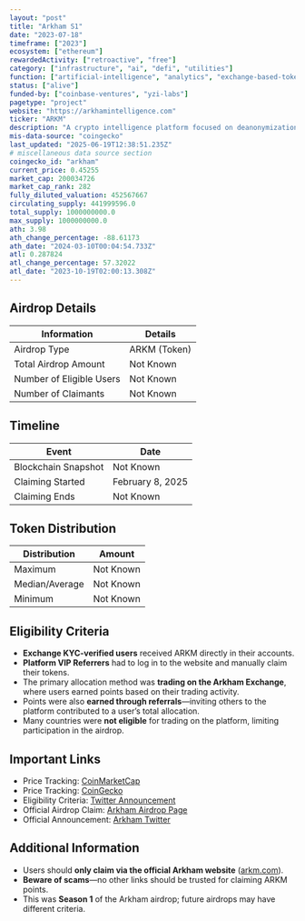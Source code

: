 ```yaml
---
layout: "post"
title: "Arkham S1"
date: "2023-07-18"
timeframe: ["2023"]
ecosystem: ["ethereum"]
rewardedActivity: ["retroactive", "free"]
category: ["infrastructure", "ai", "defi", "utilities"]
function: ["artificial-intelligence", "analytics", "exchange-based-tokens", "perpetuals", "derivatives", "cex-token"]
status: ["alive"]
funded-by: ["coinbase-ventures", "yzi-labs"]
pagetype: "project"
website: "https://arkhamintelligence.com"
ticker: "ARKM"
description: "A crypto intelligence platform focused on deanonymization and self-regulation of the crypto economy."
mis-data-source: "coingecko"
last_updated: "2025-06-19T12:38:51.235Z"
# miscellaneous data source section
coingecko_id: "arkham"
current_price: 0.45255
market_cap: 200034726
market_cap_rank: 282
fully_diluted_valuation: 452567667
circulating_supply: 441999596.0
total_supply: 1000000000.0
max_supply: 1000000000.0
ath: 3.98
ath_change_percentage: -88.61173
ath_date: "2024-03-10T00:04:54.733Z"
atl: 0.287824
atl_change_percentage: 57.32022
atl_date: "2023-10-19T02:00:13.308Z"
---
```


## Airdrop Details

| Information              | Details      |
| ------------------------ | ------------ |
| Airdrop Type             | ARKM (Token) |
| Total Airdrop Amount     | Not Known    |
| Number of Eligible Users | Not Known    |
| Number of Claimants      | Not Known    |

## Timeline

| Event               | Date             |
| ------------------- | ---------------- |
| Blockchain Snapshot | Not Known        |
| Claiming Started    | February 8, 2025 |
| Claiming Ends       | Not Known        |

## Token Distribution

| Distribution   | Amount    |
| -------------- | --------- |
| Maximum        | Not Known |
| Median/Average | Not Known |
| Minimum        | Not Known |

## Eligibility Criteria

- **Exchange KYC-verified users** received ARKM directly in their accounts.
- **Platform VIP Referrers** had to log in to the website and manually claim their tokens.
- The primary allocation method was **trading on the Arkham Exchange**, where users earned points based on their trading activity.
- Points were also **earned through referrals**—inviting others to the platform contributed to a user’s total allocation.
- Many countries were **not eligible** for trading on the platform, limiting participation in the airdrop.

## Important Links

- Price Tracking: [CoinMarketCap](https://coinmarketcap.com/currencies/arkham)
- Price Tracking: [CoinGecko](https://www.coingecko.com/en/coins/arkham)
- Eligibility Criteria: [Twitter Announcement](https://x.com/arkham/status/1888285507672572029)
- Official Airdrop Claim: [Arkham Airdrop Page](https://arkm.com/wallet/airdrops)
- Official Announcement: [Arkham Twitter](https://x.com/arkhamintel)

## Additional Information

- Users should **only claim via the official Arkham website** ([arkm.com](https://arkm.com)).
- **Beware of scams**—no other links should be trusted for claiming ARKM points.
- This was **Season 1** of the Arkham airdrop; future airdrops may have different criteria.